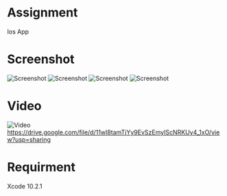 # Assignment
Ios App

# Screenshot
![Screenshot](screenshot1.png)
![Screenshot](screenshot2.png)
![Screenshot](screenshot3.png)
![Screenshot](screenshot4.png)

# Video
![Video](https://drive.google.com/file/d/11wI8tamTjYy9EvSzEmyIScNRKUy4_1xO/view?usp=sharing)
https://drive.google.com/file/d/11wI8tamTjYy9EvSzEmyIScNRKUy4_1xO/view?usp=sharing


# Requirment

 Xcode 10.2.1



